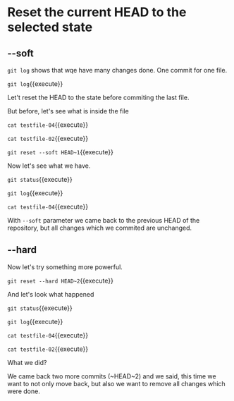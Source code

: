 # Reset the current HEAD to the selected state

## --soft

`git log` shows that wqe have many changes done. One commit for one file.

`git log`{{execute}}

Let't reset the HEAD to the state before commiting the last file.

But before, let's see what is inside the file

`cat testfile-04`{{execute}}

`cat testfile-02`{{execute}}

`git reset --soft HEAD~1`{{execute}}

Now let's see what we have.

`git status`{{execute}}

`git log`{{execute}}

`cat testfile-04`{{execute}}

With `--soft` parameter we came back to the previous HEAD of the repository, but all changes
which we commited are unchanged.

## --hard

Now let's try something more powerful.

`git reset --hard HEAD~2`{{execute}}

And let's look what happened

`git status`{{execute}}

`git log`{{execute}}

`cat testfile-04`{{execute}}

`cat testfile-02`{{execute}}

What we did?

We came back two more commits (~HEAD~2) and we said, this time we want to not only move back, but also we want to remove all changes which were done.
